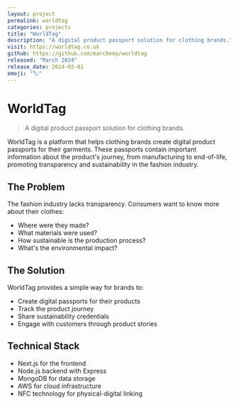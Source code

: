 ```yaml
---
layout: project
permalink: worldtag
categories: projects
title: "WorldTag"
description: "A digital product passport solution for clothing brands."
visit: https://worldtag.co.uk
github: https://github.com/marcbeep/worldtag
released: "March 2024"
release_date: 2024-03-01
emoji: "🏷️"
---
```


# WorldTag

> A digital product passport solution for clothing brands.

WorldTag is a platform that helps clothing brands create digital product passports for their garments. These passports contain important information about the product's journey, from manufacturing to end-of-life, promoting transparency and sustainability in the fashion industry.

## The Problem

The fashion industry lacks transparency. Consumers want to know more about their clothes:
- Where were they made?
- What materials were used?
- How sustainable is the production process?
- What's the environmental impact?

## The Solution

WorldTag provides a simple way for brands to:
- Create digital passports for their products
- Track the product journey
- Share sustainability credentials
- Engage with customers through product stories

## Technical Stack

- Next.js for the frontend
- Node.js backend with Express
- MongoDB for data storage
- AWS for cloud infrastructure
- NFC technology for physical-digital linking 